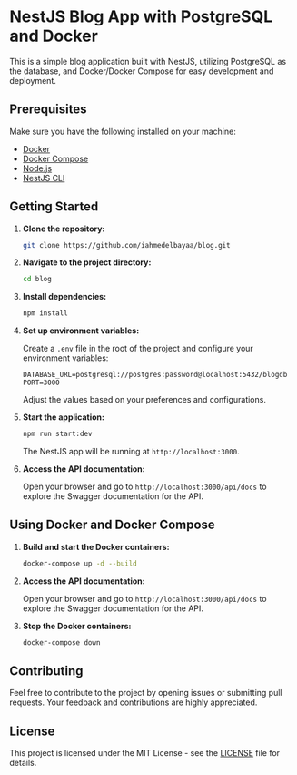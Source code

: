 
# NestJS Blog App with PostgreSQL and Docker

This is a simple blog application built with NestJS, utilizing PostgreSQL as the database, and Docker/Docker Compose for easy development and deployment.

## Prerequisites

Make sure you have the following installed on your machine:

- [Docker](https://www.docker.com/get-started)
- [Docker Compose](https://docs.docker.com/compose/install/)
- [Node.js](https://nodejs.org/)
- [NestJS CLI](https://docs.nestjs.com/cli/overview)

## Getting Started

1. **Clone the repository:**

   ```bash
   git clone https://github.com/iahmedelbayaa/blog.git
   ```

2. **Navigate to the project directory:**

   ```bash
   cd blog
   ```

3. **Install dependencies:**

   ```bash
   npm install
   ```

4. **Set up environment variables:**

   Create a `.env` file in the root of the project and configure your environment variables:

   ```env
   DATABASE_URL=postgresql://postgres:password@localhost:5432/blogdb
   PORT=3000
   ```

   Adjust the values based on your preferences and configurations.

5. **Start the application:**

   ```bash
   npm run start:dev
   ```

   The NestJS app will be running at `http://localhost:3000`.

6. **Access the API documentation:**

   Open your browser and go to `http://localhost:3000/api/docs` to explore the Swagger documentation for the API.

## Using Docker and Docker Compose

1. **Build and start the Docker containers:**

   ```bash
   docker-compose up -d --build
   ```

2. **Access the API documentation:**

   Open your browser and go to `http://localhost:3000/api/docs` to explore the Swagger documentation for the API.

3. **Stop the Docker containers:**

   ```bash
   docker-compose down
   ```

## Contributing

Feel free to contribute to the project by opening issues or submitting pull requests. Your feedback and contributions are highly appreciated.

## License

This project is licensed under the MIT License - see the [LICENSE](LICENSE) file for details.
